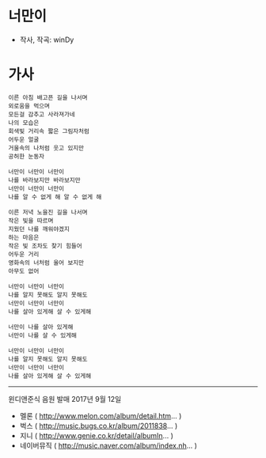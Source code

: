 # 너만이
 * 작사, 작곡: winDy
 
# 가사
```
이른 아침 배고픈 길을 나서며 
외로움을 먹으며
모든걸 감추고 사라져가네 
나의 모습은
회색빛 거리속 짧은 그림자처럼 
어두운 얼굴 
거울속의 나처럼 웃고 있지만 
공허한 눈동자

너만이 너만이 너만이 
나를 바라보지만 바라보지만
너만이 너만이 너만이 
나를 알 수 없게 해 알 수 없게 해

이른 저녁 노을진 길을 나서며 
작은 빛을 따르며
지웠던 나를 깨워야겠지 
하는 마음은
작은 빛 조차도 찾기 힘들어 
어두운 거리
영화속의 너처럼 울어 보지만 
아무도 없어

너만이 너만이 너만이 
나를 알지 못해도 알지 못해도
너만이 너만이 너만이 
나를 살아 있게해 살 수 있게해

너만이 나를 살아 있게해
너만이 나를 살 수 있게해

너만이 너만이 너만이 
나를 알지 못해도 알지 못해도
너만이 너만이 너만이 
나를 살아 있게해 살 수 있게해
```
------------------------------------------------------------------------------
윈디앤준식 음원 발매 2017년 9월 12일

* 멜론 ( http://www.melon.com/album/detail.htm... )
* 벅스 ( http://music.bugs.co.kr/album/2011838... )
* 지니 ( http://www.genie.co.kr/detail/albumIn... )
* 네이버뮤직 ( http://music.naver.com/album/index.nh... )
